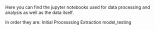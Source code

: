 Here you can find the jupyter notebooks used for data processing and analysis as well as the data itself.

In order they are:
Initial Processsing
Extraction
model_testing
